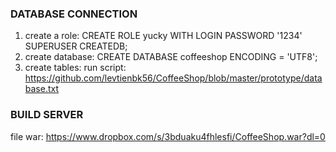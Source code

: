 ### DATABASE CONNECTION ###
1. create a role:
CREATE ROLE yucky WITH LOGIN PASSWORD '1234' SUPERUSER CREATEDB;
2. create database:
CREATE DATABASE coffeeshop ENCODING = 'UTF8';
3. create tables:
run script: https://github.com/levtienbk56/CoffeeShop/blob/master/prototype/database.txt

### BUILD SERVER ###
file war: https://www.dropbox.com/s/3bduaku4fhlesfi/CoffeeShop.war?dl=0
